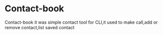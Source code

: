 # Contact-book
Contact-book it was simple contact tool for CLI,it used to make call,add or remove contact,list saved contact 
